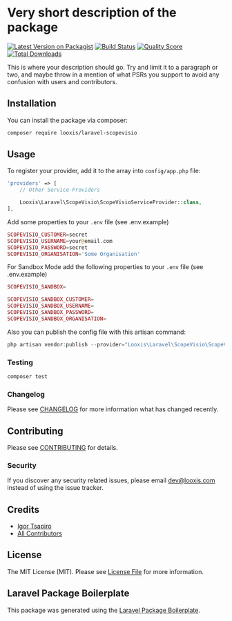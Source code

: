 # Very short description of the package

[![Latest Version on Packagist](https://img.shields.io/packagist/v/looxis/laravel-scopevisio.svg?style=flat-square)](https://packagist.org/packages/looxis/laravel-scopevisio)
[![Build Status](https://img.shields.io/travis/looxis/laravel-scopevisio/master.svg?style=flat-square)](https://travis-ci.org/looxis/laravel-scopevisio)
[![Quality Score](https://img.shields.io/scrutinizer/g/looxis/laravel-scopevisio.svg?style=flat-square)](https://scrutinizer-ci.com/g/looxis/laravel-scopevisio)
[![Total Downloads](https://img.shields.io/packagist/dt/looxis/laravel-scopevisio.svg?style=flat-square)](https://packagist.org/packages/looxis/laravel-scopevisio)

This is where your description should go. Try and limit it to a paragraph or two, and maybe throw in a mention of what PSRs you support to avoid any confusion with users and contributors.

## Installation

You can install the package via composer:

```bash
composer require looxis/laravel-scopevisio
```

## Usage

To register your provider, add it to the array into `config/app.php` file:
```php
'providers' => [
    // Other Service Providers

    Looxis\Laravel\ScopeVisio\ScopeVisioServiceProvider::class,
],
```

Add some properties to your `.env` file (see .env.example)
```php
SCOPEVISIO_CUSTOMER=secret
SCOPEVISIO_USERNAME=your@email.com
SCOPEVISIO_PASSWORD=secret
SCOPEVISIO_ORGANISATION='Some Organisation'
```

For Sandbox Mode add the following properties to your `.env` file (see .env.example)
```php
SCOPEVISIO_SANDBOX=

SCOPEVISIO_SANDBOX_CUSTOMER=
SCOPEVISIO_SANDBOX_USERNAME=
SCOPEVISIO_SANDBOX_PASSWORD=
SCOPEVISIO_SANDBOX_ORGANISATION=
```

Also you can publish the config file with this artisan command:
``` php
php artisan vendor:publish --provider="Looxis\Laravel\ScopeVisio\ScopeVisioServiceProvider" --tag=config
```

### Testing

``` bash
composer test
```

### Changelog

Please see [CHANGELOG](CHANGELOG.md) for more information what has changed recently.

## Contributing

Please see [CONTRIBUTING](CONTRIBUTING.md) for details.

### Security

If you discover any security related issues, please email dev@looxis.com instead of using the issue tracker.

## Credits

- [Igor Tsapiro](https://github.com/looxis)
- [All Contributors](../../contributors)

## License

The MIT License (MIT). Please see [License File](LICENSE.md) for more information.

## Laravel Package Boilerplate

This package was generated using the [Laravel Package Boilerplate](https://laravelpackageboilerplate.com).
